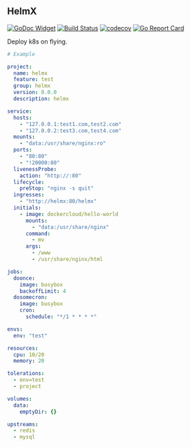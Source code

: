 ## HelmX

[![GoDoc Widget](https://godoc.org/github.com/go-courier/helmx?status.svg)](https://godoc.org/github.com/go-courier/helmx)
[![Build Status](https://travis-ci.org/go-courier/helmx.svg?branch=master)](https://travis-ci.org/go-courier/helmx)
[![codecov](https://codecov.io/gh/go-courier/helmx/branch/master/graph/badge.svg)](https://codecov.io/gh/go-courier/helmx)
[![Go Report Card](https://goreportcard.com/badge/github.com/go-courier/helmx)](https://goreportcard.com/report/github.com/go-courier/helmx)


Deploy k8s on flying.


```yaml
# Example

project:
  name: helmx
  feature: test
  group: helmx
  version: 0.0.0
  description: helmx

service:
  hosts:
    - "127.0.0.1:test1.com,test2.com"
    - "127.0.0.2:test3.com,test4.com"
  mounts:
    - "data:/usr/share/nginx:ro"
  ports:
    - "80:80"
    - "!20000:80"
  livenessProbe:
    action: "http://:80"
  lifecycle:
    preStop: "nginx -s quit"
  ingresses:
    - "http://helmx:80/helmx"
  initials:
    - image: dockercloud/hello-world
      mounts:
        - "data:/usr/share/nginx"
      command:
        - mv
      args:
        - /www
        - /usr/share/nginx/html

jobs:
  doonce:
    image: busybox
    backoffLimit: 4
  dosomecron:
    image: busybox
    cron:
      schedule: "*/1 * * * *"

envs:
  env: "test"

resources:
  cpu: 10/20
  memory: 20

tolerations:
  - env=test
  - project

volumes:
  data:
    emptyDir: {}

upstreams:
  - redis
  - mysql
```
